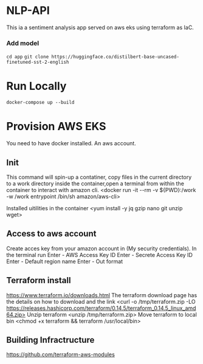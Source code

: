 # NLP-API

This ia a sentiment analysis app served on aws eks using terraform as IaC.

### Add model
```cd app```
```git clone https://huggingface.co/distilbert-base-uncased-finetuned-sst-2-english```

# Run Locally

```docker-compose up --build```

# Provision AWS EKS

You need to have docker installed.
An aws account.
## Init

This command will spin-up a contatiner, copy files in the current directory
to a work directory inside the container,open a terminal from within the container to interact with amazon cli.
<docker run -it --rm -v ${PWD}:/work -w /work entrypoint /bin/sh amazon/aws-cli>

Installed uitilities in the container
<yum install -y jq gzip nano git unzip wget>

## Access to aws account
Create acces key from your amazon account in (My security credentials).
In the terminal run <aws configure>
Enter - AWS Access Key ID
Enter - Secrete Access Key ID
Enter - Default region name
Enter - Out format

## Terraform install 
https://www.terraform.io/downloads.html
The terraform download page has the details on how to download and the link
<curl -o /tmp/terraform.zip -LO https://releases.hashicorp.com/terraform/0.14.5/terraform_0.14.5_linux_amd64.zip>
Unzip terraform
<unzip /tmp/terraform.zip>
Move terraform to local bin
<chmod +x terraform && terraform /usr/local/bin>

## Building Infractructure

https://github.com/terraform-aws-modules

